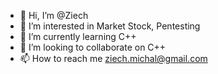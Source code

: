 - 👋 Hi, I’m @Ziech
- 👀 I’m interested in Market Stock, Pentesting
- 🌱 I’m currently learning C++
- 💞️ I’m looking to collaborate on C++
- 📫 How to reach me ziech.michal@gmail.com

<!---
Ziech/Ziech is a ✨ special ✨ repository because its `README.md` (this file) appears on your GitHub profile.
You can click the Preview link to take a look at your changes.
--->
